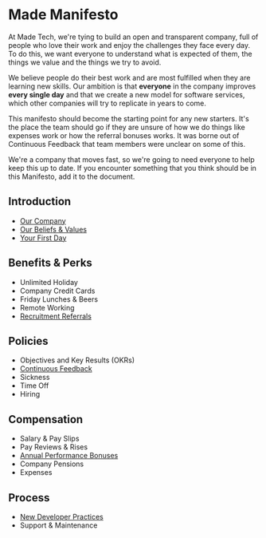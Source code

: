 # Made Manifesto

At Made Tech, we're tying to build an open and transparent company, full of people who love their work and enjoy the challenges they face every day. To do this, we want everyone to understand what is expected of them, the things we value and the things we try to avoid.

We believe people do their best work and are most fulfilled when they are learning new skills. Our ambition is that **everyone** in the company improves **every single day** and that we create a new model for software services, which other companies will try to replicate in years to come.

This manifesto should become the starting point for any new starters. It's the place the team should go if they are unsure of how we do things like expenses work or how the referral bonuses works. It was borne out of Continuous Feedback that team members were unclear on some of this.

We're a company that moves fast, so we're going to need everyone to help keep this up to date. If you encounter something that you think should be in this Manifesto, add it to the document.

Introduction
--
* [Our Company](company/company.md)
* [Our Beliefs & Values](company/beliefs_and_values.md)
* [Your First Day](company/first_day.md)

Benefits & Perks
--
* Unlimited Holiday
* Company Credit Cards
* Friday Lunches & Beers
* Remote Working
* [Recruitment Referrals](benefits/recruitment_referrals.md)

Policies
--
* Objectives and Key Results (OKRs)
* [Continuous Feedback](policies/continuous_feedback.md)
* Sickness
* Time Off 
* Hiring

Compensation
--
* Salary & Pay Slips
* Pay Reviews & Rises
* [Annual Performance Bonuses](compensation/performance_bonus.md)
* Company Pensions
* Expenses

Process
--
* [New Developer Practices](process/new_developer_practices.md)
* Support & Maintenance